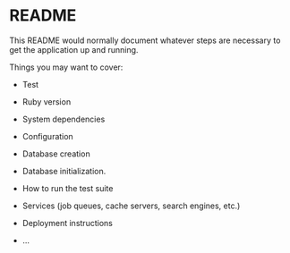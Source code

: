 # README

This README would normally document whatever steps are necessary to get the
application up and running.

Things you may want to cover:
* Test

* Ruby version

* System dependencies

* Configuration

* Database creation

* Database initialization.

* How to run the test suite

* Services (job queues, cache servers, search engines, etc.)

* Deployment instructions

* ...
